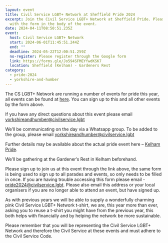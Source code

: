 ```yaml
---
layout: event
title: Civil Service LGBT+ Network at Sheffield Pride 2024
excerpt: Join the Civil Service LGBT+ Network at Sheffield Pride. Please sign up
  with the form in the body of the event.
date: 2024-04-11T08:50:51.235Z
event:
  host: Civil Service LGBT+ Network
  start: 2024-06-01T11:45:51.244Z
  end: ""
  deadline: 2024-05-22T12:00:51.259Z
  no-register: Please register through the Google form
  link: https://forms.gle/Jo594SFMEYfwdKSK7
  location: Sheffield (Kelham) - Gardeners Rest
category:
  - pride-2024
  - yorkshire-and-humber
---
```

The CS LGBT+ Network are running a number of events for pride this year, all events can be found at [here](https://www.civilservice.lgbt/pride-2024/). You can sign up to this and all other events by the form above.

If you have any direct questions about this event please email [yorkshireandhumber@civilservice.lgbt](mailto:yorkshireandhumber@civilservice.lgbt)

We’ll be communicating on the day via a Whatsapp group. To be added to the group, please email [yorkshireandhumber@civilservice.lgbt](mailto:yorkshireandhumber@civilservice.lgbt)

Further details may be available about the actual pride event here – [Kelham Pride](https://www.kelhampride.com/).

We’ll be gathering at the Gardener’s Rest in Kelham beforehand.

Please sign up to join us at this event through the link above, the same form is being used to sign up to all parades and events, so only needs to be filled in once. If you are having trouble accessing this form please email - [pride2024@civilservice.lgbt](mailto:pride2024@civilservice.lgbt). Please also email this address or your local organisers if you are no longer able to attend an event, but have signed up.

As with previous years we will be able to supply a wonderfully charming pink Civil Service LGBT+ Network t-shirt, we are, this year more than ever, asking you to reuse a t-shirt you might have from the previous year, this both helps with financially and by helping the network be more sustainable. 

Please remember that you will be representing the Civil Service LGBT+ Network and therefore the Civil Service at these events and must adhere to the Civil Service Code.